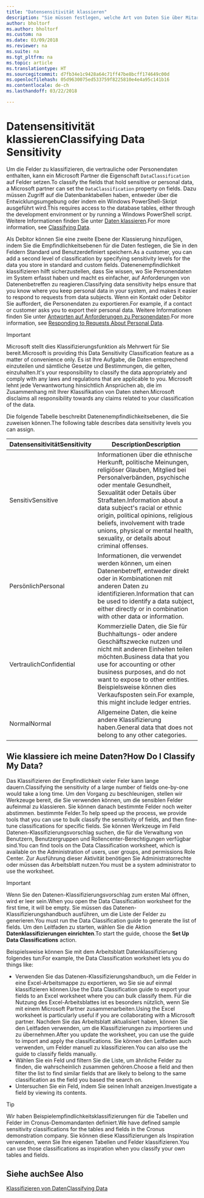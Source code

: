 ```yaml
---
title: "Datensensitivität klassieren"
description: "Sie müssen festlegen, welche Art von Daten Sie über Mitarbeiter speichern, sodass Sie sich auf Datenenbetreffanforderungen reagieren können."
author: bholtorf
ms.author: bholtorf
ms.custom: na
ms.date: 03/09/2018
ms.reviewer: na
ms.suite: na
ms.tgt_pltfrm: na
ms.topic: article
ms.translationtype: HT
ms.sourcegitcommit: d7fb34e1c9428a64c71ff47be8bcff174649c00d
ms.openlocfilehash: 05d9630075ed533759f8225810e4e4a95c141b16
ms.contentlocale: de-ch
ms.lasthandoff: 03/22/2018

---
```


# <a name="classifying-data-sensitivity"></a><span data-ttu-id="4e199-103">Datensensitivität klassieren</span><span class="sxs-lookup"><span data-stu-id="4e199-103">Classifying Data Sensitivity</span></span>
<span data-ttu-id="4e199-104">Um die Felder zu klassifizieren, die vertrauliche oder Personendaten enthalten, kann ein Microsoft Partner die Eigenschaft ```DataClassification``` auf Felder setzen.</span><span class="sxs-lookup"><span data-stu-id="4e199-104">To classify the fields that hold sensitive or personal data, a Microsoft partner can set the ```DataClassification``` property on fields.</span></span> <span data-ttu-id="4e199-105">Dazu müssen Zugriff auf die Datenbanktabellen haben, entweder über die Entwicklungsumgebung oder indem ein Windows PowerShell-Skript ausgeführt wird.</span><span class="sxs-lookup"><span data-stu-id="4e199-105">This requires access to the database tables, either through the development environment or by running a Windows PowerShell script.</span></span> <span data-ttu-id="4e199-106">Weitere Informationen finden Sie unter [Daten klassieren](https://docs.microsoft.com/en-us/dynamics-nav/classifying-data).</span><span class="sxs-lookup"><span data-stu-id="4e199-106">For more information, see [Classifying Data](https://docs.microsoft.com/en-us/dynamics-nav/classifying-data).</span></span>  

<span data-ttu-id="4e199-107">Als Debitor können Sie eine zweite Ebene der Klassierung hinzufügen, indem Sie die Empfindlichkeitsebenen für die Daten festlegen, die Sie in den Feldern Standard und Benutzerdefiniert speichern.</span><span class="sxs-lookup"><span data-stu-id="4e199-107">As a customer, you can add a second level of classification by specifying sensitivity levels for the data you store in standard and custom fields.</span></span> <span data-ttu-id="4e199-108">Datenenempfindlichkeit klassifizieren hilft sicherzustellen, dass Sie wissen, wo Sie Personendaten im System erfasst haben und macht es einfacher, auf Anforderungen von Datenenbetreffen zu reagieren.</span><span class="sxs-lookup"><span data-stu-id="4e199-108">Classifying data sensitivity helps ensure that you know where you keep personal data in your system, and makes it easier to respond to requests from data subjects.</span></span> <span data-ttu-id="4e199-109">Wenn ein Kontakt oder Debitor Sie auffordert, die Personendaten zu exportieren.</span><span class="sxs-lookup"><span data-stu-id="4e199-109">For example, if a contact or customer asks you to export their personal data.</span></span> <span data-ttu-id="4e199-110">Weitere Informationen finden Sie unter [Antworten auf Anforderungen zu Personendaten](admin-responding-to-requests-about-personal-data.md).</span><span class="sxs-lookup"><span data-stu-id="4e199-110">For more information, see [Responding to Requests About Personal Data](admin-responding-to-requests-about-personal-data.md).</span></span>

> [!Important]
> <span data-ttu-id="4e199-111">Microsoft stellt dies Klassifizierungsfunktion als Mehrwert für Sie bereit.</span><span class="sxs-lookup"><span data-stu-id="4e199-111">Microsoft is providing this Data Sensitivity Classification feature as a matter of convenience only.</span></span> <span data-ttu-id="4e199-112">Es ist Ihre Aufgabe, die Daten entsprechend einzuteilen und sämtliche Gesetze und Bestimmungen, die gelten, einzuhalten.</span><span class="sxs-lookup"><span data-stu-id="4e199-112">It's your responsibility to classify the data appropriately and comply with any laws and regulations that are applicable to you.</span></span> <span data-ttu-id="4e199-113">Microsoft lehnt jede Verwantwortung hinsichtlich Ansprüchen ab, die im Zusammenhang mit Ihrer Klassifikation von Daten stehen.</span><span class="sxs-lookup"><span data-stu-id="4e199-113">Microsoft disclaims all responsibility towards any claims related to your classification of the data.</span></span>  

<span data-ttu-id="4e199-114">Die folgende Tabelle beschreibt Datenenempfindlichkeitsebenen, die Sie zuweisen können.</span><span class="sxs-lookup"><span data-stu-id="4e199-114">The following table describes data sensitivity levels you can assign.</span></span>

|<span data-ttu-id="4e199-115">Datensensitivität</span><span class="sxs-lookup"><span data-stu-id="4e199-115">Sensitivity</span></span>|<span data-ttu-id="4e199-116">Description</span><span class="sxs-lookup"><span data-stu-id="4e199-116">Description</span></span>|
|----|----|
|<span data-ttu-id="4e199-117">Sensitiv</span><span class="sxs-lookup"><span data-stu-id="4e199-117">Sensitive</span></span> | <span data-ttu-id="4e199-118">Informationen über die ethnische Herkunft, politische Meinungen, religiöser Glauben, Mitglied bei Personalverbänden, psychische oder mentale Gesundheit, Sexualität oder Details über Straftaten.</span><span class="sxs-lookup"><span data-stu-id="4e199-118">Information about a data subject's racial or ethnic origin, political opinions, religious beliefs, involvement with trade unions, physical or mental health, sexuality, or details about criminal offenses.</span></span> |
|<span data-ttu-id="4e199-119">Persönlich</span><span class="sxs-lookup"><span data-stu-id="4e199-119">Personal</span></span> | <span data-ttu-id="4e199-120">Informationen, die verwendet werden können, um einen Datenenbetreff, entweder direkt oder in Kombinationen mit anderen Daten zu identifizieren.</span><span class="sxs-lookup"><span data-stu-id="4e199-120">Information that can be used to identify a data subject, either directly or in combination with other data or information.</span></span>|
|<span data-ttu-id="4e199-121">Vertraulich</span><span class="sxs-lookup"><span data-stu-id="4e199-121">Confidential</span></span> | <span data-ttu-id="4e199-122">Kommerzielle Daten, die Sie für Buchhaltungs- oder andere Geschäftszwecke nutzen und nicht mit anderen Einheiten teilen möchten.</span><span class="sxs-lookup"><span data-stu-id="4e199-122">Business data that you use for accounting or other business purposes, and do not want to expose to other entities.</span></span> <span data-ttu-id="4e199-123">Beispielsweise können dies Verkaufsposten sein.</span><span class="sxs-lookup"><span data-stu-id="4e199-123">For example, this might include ledger entries.</span></span>|
|<span data-ttu-id="4e199-124">Normal</span><span class="sxs-lookup"><span data-stu-id="4e199-124">Normal</span></span> | <span data-ttu-id="4e199-125">Allgemeine Daten, die keine andere Klassifizierung haben.</span><span class="sxs-lookup"><span data-stu-id="4e199-125">General data that does not belong to any other categories.</span></span>|

## <a name="how-do-i-classify-my-data"></a><span data-ttu-id="4e199-126">Wie klassiere ich meine Daten?</span><span class="sxs-lookup"><span data-stu-id="4e199-126">How Do I Classify My Data?</span></span>
<span data-ttu-id="4e199-127">Das Klassifizieren der Empfindlichkeit vieler Feler kann lange dauern.</span><span class="sxs-lookup"><span data-stu-id="4e199-127">Classifying the sensitivity of a large number of fields one-by-one would take a long time.</span></span> <span data-ttu-id="4e199-128">Um den Vorgang zu beschleunigen, stellen wir Werkzeuge bereit, die Sie verwenden können, um die sensiblen Felder aufeinmal zu klassieren. Sie können danach bestimmte Felder noch weiter abstimmen. bestimmte Felder.</span><span class="sxs-lookup"><span data-stu-id="4e199-128">To help speed up the process, we provide tools that you can use to bulk classify the sensitivity of fields, and then fine-tune classifications for specific fields.</span></span> <span data-ttu-id="4e199-129">Sie können Werkzeuge im Feld Datenen-Klassifizierungsvorschlag suchen, die für die Verwaltung von Benutzern, Benutzergruppen und Rollencenter-Berechtigungen verfügbar sind.</span><span class="sxs-lookup"><span data-stu-id="4e199-129">You can find tools on the Data Classification worksheet, which is available on the Administration of users, user groups, and permissions Role Center.</span></span> <span data-ttu-id="4e199-130">Zur Ausführung dieser Aktivität benötigen Sie Administratorrechte oder müssen das Arbeitsblatt nutzen.</span><span class="sxs-lookup"><span data-stu-id="4e199-130">You must be a system administrator to use the worksheet.</span></span>

> [!Important]
> <span data-ttu-id="4e199-131">Wenn Sie den Datenen-Klassifizierungsvorschlag zum ersten Mal öffnen, wird er leer sein.</span><span class="sxs-lookup"><span data-stu-id="4e199-131">When you open the Data Classification worksheet for the first time, it will be empty.</span></span> <span data-ttu-id="4e199-132">Sie müssen das Datenen-Klassifizierungshandbuch ausführen, um die Liste der Felder zu generieren.</span><span class="sxs-lookup"><span data-stu-id="4e199-132">You must run the Data Classification guide to generate the list of fields.</span></span> <span data-ttu-id="4e199-133">Um den Leitfaden zu starten, wählen Sie die Aktion **Datenklassifizierungen einrichten**.</span><span class="sxs-lookup"><span data-stu-id="4e199-133">To start the guide, choose the **Set Up Data Classifications** action.</span></span>

<span data-ttu-id="4e199-134">Beispielsweise können Sie mit dem Arbeitsblatt Datenklassifizierung folgendes tun:</span><span class="sxs-lookup"><span data-stu-id="4e199-134">For example, the Data Classification worksheet lets you do things like:</span></span>  

* <span data-ttu-id="4e199-135">Verwenden Sie das Datenen-Klassifizierungshandbuch, um die Felder in eine Excel-Arbeitsmappe zu exportieren, wo Sie sie auf einmal klassifizieren können.</span><span class="sxs-lookup"><span data-stu-id="4e199-135">Use the Data Classification guide to export your fields to an Excel worksheet where you can bulk classify them.</span></span> <span data-ttu-id="4e199-136">Für die Nutzung des Excel-Arbeitsblattes ist es besonders nützlich, wenn Sie mit einem Microsoft Partner zusammenarbeiten.</span><span class="sxs-lookup"><span data-stu-id="4e199-136">Using the Excel worksheet is particularly useful if you are collaborating with a Microsoft partner.</span></span> <span data-ttu-id="4e199-137">Nachdem Sie das Arbeitsblatt aktualisiert haben, können Sie den Leitfaden verwenden, um die Klassifizierungen zu importieren und zu übernehmen.</span><span class="sxs-lookup"><span data-stu-id="4e199-137">After you update the worksheet, you can use the guide to import and apply the classifications.</span></span> <span data-ttu-id="4e199-138">Sie können den Leitfaden auch verwenden, um Felder manuell zu klassifizieren.</span><span class="sxs-lookup"><span data-stu-id="4e199-138">You can also use the guide to classify fields manually.</span></span>  
* <span data-ttu-id="4e199-139">Wählen Sie ein Feld und filtern Sie die Liste, um ähnliche Felder zu finden, die wahrscheinlich zusammen gehören.</span><span class="sxs-lookup"><span data-stu-id="4e199-139">Choose a field and then filter the list to find similar fields that are likely to belong to the same classification as the field you based the search on.</span></span>  
* <span data-ttu-id="4e199-140">Untersuchen Sie ein Feld, indem Sie seinen Inhalt anzeigen.</span><span class="sxs-lookup"><span data-stu-id="4e199-140">Investigate a field by viewing its contents.</span></span>  

> [!Tip]
> <span data-ttu-id="4e199-141">Wir haben Beispielempfindlichkeitsklassifizierungen für die Tabellen und Felder im Cronus-Demomandanten definiert.</span><span class="sxs-lookup"><span data-stu-id="4e199-141">We have defined sample sensitivity classifications for the tables and fields in the Cronus demonstration company.</span></span> <span data-ttu-id="4e199-142">Sie können diese Klassifizierungen als Inspiration verwenden, wenn Sie Ihre eigenen Tabellen und Felder klassifizieren.</span><span class="sxs-lookup"><span data-stu-id="4e199-142">You can use those classifications as inspiration when you classify your own tables and fields.</span></span>

## <a name="see-also"></a><span data-ttu-id="4e199-143">Siehe auch</span><span class="sxs-lookup"><span data-stu-id="4e199-143">See Also</span></span>
[<span data-ttu-id="4e199-144">Klassifizieren von Daten</span><span class="sxs-lookup"><span data-stu-id="4e199-144">Classifying Data</span></span>](https://docs.microsoft.com/en-us/dynamics-nav/classifying-data)  

